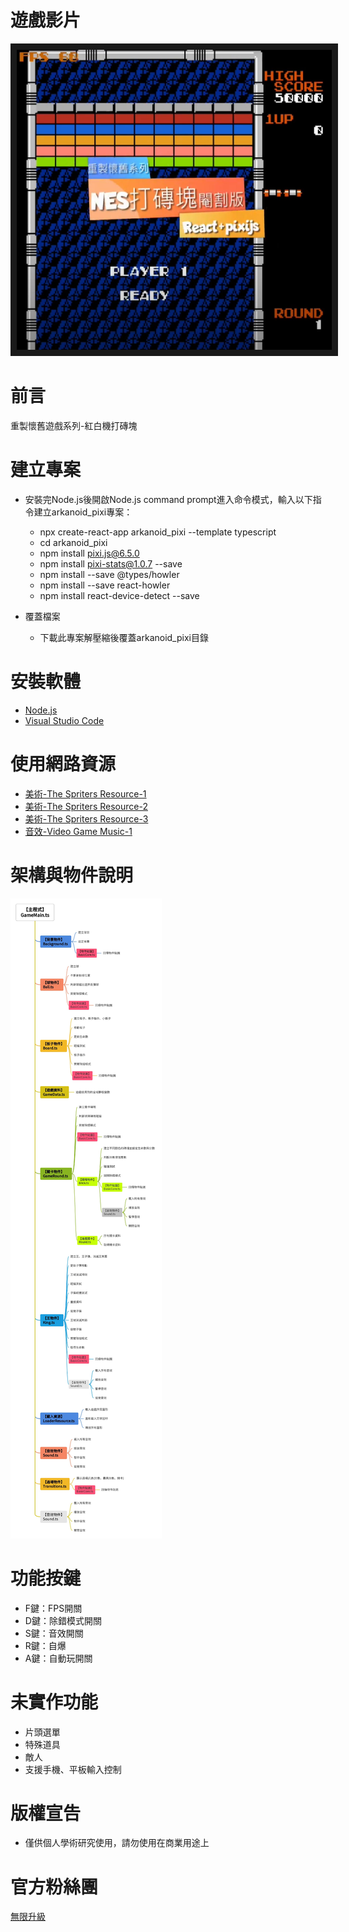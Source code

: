 # 遊戲影片
<a href="https://youtu.be/_PcDLJI7RCc" target="_blank"><img src="https://github.com/channel2007/React_Arkanoid/blob/master/image/cover.jpg" 
alt="播放影片" width="640" height="480" border="10" /></a>

# 前言
重製懷舊遊戲系列-紅白機打磚塊

# 建立專案
* 安裝完Node.js後開啟Node.js command prompt進入命令模式，輸入以下指令建立arkanoid_pixi專案：
  * npx create-react-app arkanoid_pixi --template typescript
  * cd arkanoid_pixi
  * npm install pixi.js@6.5.0
  * npm install pixi-stats@1.0.7 --save
  * npm install --save @types/howler
  * npm install --save react-howler
  * npm install react-device-detect --save
 
* 覆蓋檔案
  * 下載此專案解壓縮後覆蓋arkanoid_pixi目錄

# 安裝軟體
* [Node.js](https://nodejs.org/en)
* [Visual Studio Code](https://code.visualstudio.com/)

# 使用網路資源
* [美術-The Spriters Resource-1](https://www.spriters-resource.com/nes/arkanoid/sheet/50897/)
* [美術-The Spriters Resource-2](https://www.spriters-resource.com/nes/arkanoid/sheet/65893/)
* [美術-The Spriters Resource-3](https://www.spriters-resource.com/nes/arkanoid2/sheet/65891/)
* [音效-Video Game Music-1](https://downloads.khinsider.com/game-soundtracks/album/arkanoid-nes)

# 架構與物件說明
![alt architecture](https://github.com/channel2007/React_Arkanoid/blob/master/image/architecture.jpg "architecture")

# 功能按鍵
* F鍵：FPS開關
* D鍵：除錯模式開關
* S鍵：音效開關
* R鍵：自爆
* A鍵：自動玩開關

# 未實作功能
* 片頭選單
* 特殊道具
* 敵人
* 支援手機、平板輸入控制

# 版權宣告
* 僅供個人學術研究使用，請勿使用在商業用途上

# 官方粉絲團
[無限升級](https://www.facebook.com/unlimited.upgrade)
